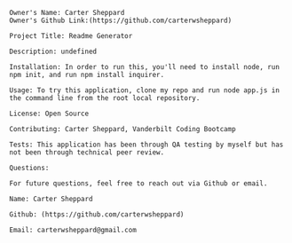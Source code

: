 
    Owner's Name: Carter Sheppard
    Owner's Github Link:(https://github.com/carterwsheppard)

    Project Title: Readme Generator

    Description: undefined

    Installation: In order to run this, you'll need to install node, run npm init, and run npm install inquirer.
    
    Usage: To try this application, clone my repo and run node app.js in the command line from the root local repository.
    
    License: Open Source
    
    Contributing: Carter Sheppard, Vanderbilt Coding Bootcamp
    
    Tests: This application has been through QA testing by myself but has not been through technical peer review.
    
    Questions: 
    
    For future questions, feel free to reach out via Github or email.

    Name: Carter Sheppard

    Github: (https://github.com/carterwsheppard)

    Email: carterwsheppard@gmail.com


    